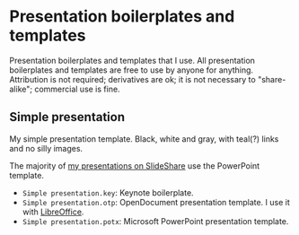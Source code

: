 # Presentation boilerplates and templates

Presentation boilerplates and templates that I use. All presentation boilerplates and templates are free to use by anyone for anything. Attribution is not required; derivatives are ok; it is not necessary to "share-alike"; commercial use is fine.

## Simple presentation

My simple presentation template. Black, white and gray, with teal(?) links and no silly images.

The majority of [my presentations on SlideShare](http://www.slideshare.net/jeffreybarke) use the PowerPoint template.

* `Simple presentation.key`: Keynote boilerplate.
* `Simple presentation.otp`: OpenDocument presentation template. I use it with [LibreOffice](https://www.libreoffice.org/download/).
* `Simple presentation.potx`: Microsoft PowerPoint presentation template.

